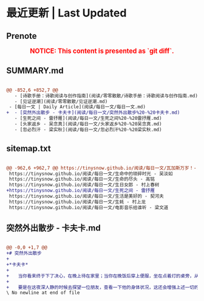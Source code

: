 # 最近更新 | Last Updated

## Prenote

<p style="font-size: larger; font-weight: bold; color: red; text-align: center;">NOTICE: This content is presented as `git diff`.</p>

## SUMMARY.md

```diff

@@ -852,6 +852,7 @@
   - [诗歌手册：诗歌阅读与创作指南](阅读/零零散散/诗歌手册：诗歌阅读与创作指南.md)
   - [见证逆潮](阅读/零零散散/见证逆潮.md)
 - [每日一文 | Daily Article](阅读/每日一文/每日一文.md)
+  - [突然外出散步 - 卡夫卡](阅读/每日一文/突然外出散步%20-%20卡夫卡.md)
   - [生死之间 - 雷抒雁](阅读/每日一文/生死之间%20-%20雷抒雁.md)
   - [头家返乡 - 吴念真](阅读/每日一文/头家返乡%20-%20吴念真.md)
   - [忽必烈汗 - 梁实秋](阅读/每日一文/忽必烈汗%20-%20梁实秋.md)
```

## sitemap.txt

```diff

@@ -962,6 +962,7 @@ https://tinysnow.github.io/阅读/每日一文/瓦加斯万岁！- 伍迪·艾
 https://tinysnow.github.io/阅读/每日一文/生命中的琐碎时光 - 吴淡如
 https://tinysnow.github.io/阅读/每日一文/生命的尽头 - 高铭
 https://tinysnow.github.io/阅读/每日一文/生日女郎 - 村上春树
+https://tinysnow.github.io/阅读/每日一文/生死之间 - 雷抒雁
 https://tinysnow.github.io/阅读/每日一文/生活是美好的 - 契河夫
 https://tinysnow.github.io/阅读/每日一文/生蚝 - 村上龙
 https://tinysnow.github.io/阅读/每日一文/电影音乐给谁听 - 梁文道
```

## 突然外出散步 - 卡夫卡.md

```diff

@@ -0,0 +1,7 @@
+# 突然外出散步
+
+*卡夫卡*
+
+　　当你看来终于下了决心，在晚上待在家里；当你在晚饭后穿上便服，坐在点着灯的桌旁，从事某件工作或某种游戏，完成后出于习惯上床；当户外天气阴雨寒冷，理所当然地，你只好待在家里；当你一直在桌旁久久地保持不动，以致外出会引起大家的惊讶；当楼梯间早已一片漆黑，住房大门业已关闭；当你不顾这一切，突然感到不舒服而站起来，换下便服，立即穿上外出穿的衣服，解释说你必须出门一趟，简短的告别之后，你也这样做了，你迅速地砰的一声关上住房门，或多或少给人留下了不快；当你又一次走在街上，用特别灵活的四肢报答你为它们弄到的这种意想不到的自由；当你由于这一决定，感到自己内心里蕴藏着全部的决断能力；当你比平时更加深刻地认识到，你的力量的确大于你的需要，凭借这大于需要的力量，你将轻而易举地引起和轻松愉快地忍受极其迅速的变化；当你带着这种心情，向那些长长的街道跑去，——那么，在这个晚上，你彻底地走出了你的家庭，它正在化为乌有，而你自己呢，非常结实，由于轮廓清晰而显得黑黑的，你拍打着大腿，昂首阔步地前进，恢复了自己本来的面目。
+
+　　要是在这夜深人静的时候去探望一位朋友，查看一下他的身体状况，这还会增强上述一切的印象。
\ No newline at end of file
```
